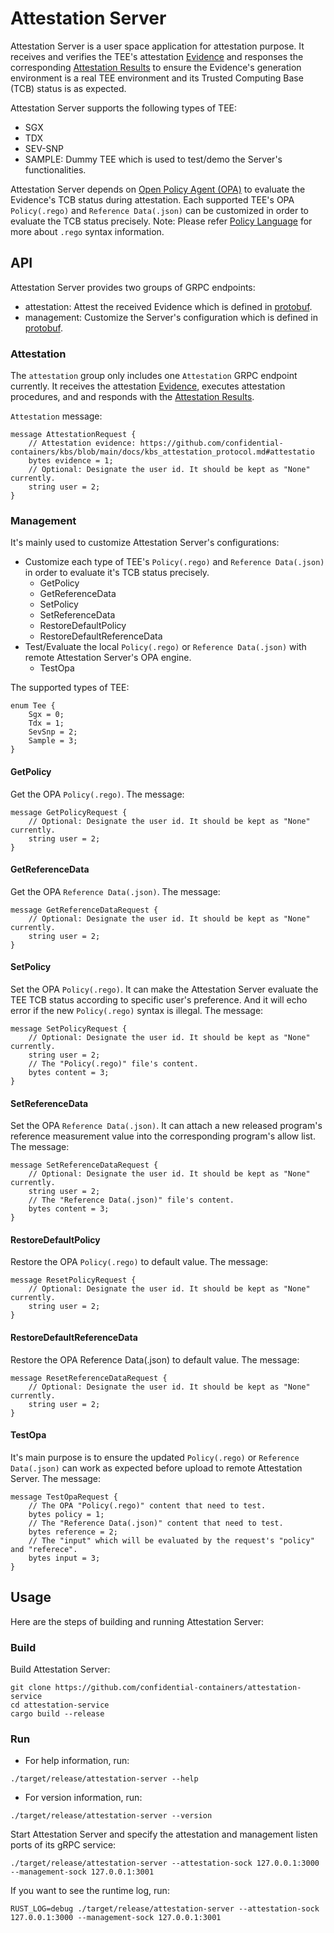 # Attestation Server

Attestation Server is a user space application for attestation purpose. 
It receives and verifies the TEE's attestation [Evidence](https://github.com/confidential-containers/kbs/blob/main/docs/kbs_attestation_protocol.md#attestation) and responses the corresponding [Attestation Results](https://github.com/confidential-containers/attestation-service/issues/1) to ensure the Evidence's generation environment is a real TEE environment and its Trusted Computing Base (TCB) status is as expected.

Attestation Server supports the following types of TEE:
- SGX
- TDX
- SEV-SNP
- SAMPLE: Dummy TEE which is used to test/demo the Server's functionalities.

Attestation Server depends on [Open Policy Agent (OPA)](https://www.openpolicyagent.org/docs/latest/) to evaluate the Evidence's TCB status during attestation. Each supported TEE's OPA `Policy(.rego)` and `Reference Data(.json)` can be customized in order to evaluate the TCB status precisely.
Note: Please refer [Policy Language](https://www.openpolicyagent.org/docs/latest/policy-language/) for more about `.rego` syntax information.

## API

Attestation Server provides two groups of GRPC endpoints:
- attestation: Attest the received Evidence which is defined in [protobuf](https://github.com/confidential-containers/attestation-service/server/proto/attestation.proto).
- management: Customize the Server's configuration which is defined in [protobuf](https://github.com/confidential-containers/attestation-service/server/proto/management.proto).

### Attestation

The `attestation` group only includes one `Attestation` GRPC endpoint currently. It receives the attestation [Evidence](https://github.com/confidential-containers/kbs/blob/main/docs/kbs_attestation_protocol.md#attestation), executes attestation procedures, and and responds with the [Attestation Results](https://github.com/confidential-containers/attestation-service/issues/1).

`Attestation` message:
```PROTO
message AttestationRequest {
    // Attestation evidence: https://github.com/confidential-containers/kbs/blob/main/docs/kbs_attestation_protocol.md#attestatio
    bytes evidence = 1;
    // Optional: Designate the user id. It should be kept as "None" currently.
    string user = 2;
}
```

### Management

It's mainly used to customize Attestation Server's configurations:
- Customize each type of TEE's `Policy(.rego)` and `Reference Data(.json)` in order to evaluate it's TCB status precisely.
    - GetPolicy
    - GetReferenceData
    - SetPolicy
    - SetReferenceData
    - RestoreDefaultPolicy
    - RestoreDefaultReferenceData
- Test/Evaluate the local `Policy(.rego)` or `Reference Data(.json)` with remote Attestation Server's OPA engine.
    - TestOpa

The supported types of TEE:
```PROTO
enum Tee {
    Sgx = 0;
    Tdx = 1;
    SevSnp = 2;
    Sample = 3;
}
```

#### GetPolicy

Get the OPA `Policy(.rego)`. The message:
```PROTO
message GetPolicyRequest {
    // Optional: Designate the user id. It should be kept as "None" currently.
    string user = 2;
}
```

#### GetReferenceData

Get the OPA `Reference Data(.json)`. The message:
```PROTO
message GetReferenceDataRequest {
    // Optional: Designate the user id. It should be kept as "None" currently.
    string user = 2;
}
```

#### SetPolicy

Set the OPA `Policy(.rego)`. It can make the Attestation Server evaluate the TEE TCB status according to specific user's preference. And it will echo error if the new `Policy(.rego)` syntax is illegal. The message:
```PROTO
message SetPolicyRequest {
    // Optional: Designate the user id. It should be kept as "None" currently.
    string user = 2;
    // The "Policy(.rego)" file's content.
    bytes content = 3;
}
```

#### SetReferenceData

Set the OPA `Reference Data(.json)`. It can attach a new released program's reference measurement value into the corresponding program's allow list. The message:
```PROTO
message SetReferenceDataRequest {
    // Optional: Designate the user id. It should be kept as "None" currently.
    string user = 2;
    // The "Reference Data(.json)" file's content.
    bytes content = 3;
}
```

#### RestoreDefaultPolicy

Restore the OPA `Policy(.rego)` to default value. The message:
```PROTO
message ResetPolicyRequest {
    // Optional: Designate the user id. It should be kept as "None" currently.
    string user = 2;
}
```

#### RestoreDefaultReferenceData

Restore the OPA Reference Data(.json) to default value. The message:
```PROTO
message ResetReferenceDataRequest {
    // Optional: Designate the user id. It should be kept as "None" currently.
    string user = 2;
}
```

#### TestOpa

It's main purpose is to ensure the updated `Policy(.rego)` or `Reference Data(.json)` can work as expected before upload to remote Attestation Server. The message:
```PROTO
message TestOpaRequest {
    // The OPA "Policy(.rego)" content that need to test.
    bytes policy = 1;
    // The "Reference Data(.json)" content that need to test.
    bytes reference = 2;
    // The "input" which will be evaluated by the request's "policy" and "referece".
    bytes input = 3;
}
```

## Usage

Here are the steps of building and running Attestation Server:

### Build

Build Attestation Server:
```shell
git clone https://github.com/confidential-containers/attestation-service
cd attestation-service
cargo build --release
```

### Run

- For help information, run:
```shell
./target/release/attestation-server --help
```

- For version information, run:
```shell
./target/release/attestation-server --version
```

Start Attestation Server and specify the attestation and management listen ports of its gRPC service:
```shell
./target/release/attestation-server --attestation-sock 127.0.0.1:3000 --management-sock 127.0.0.1:3001
```

If you want to see the runtime log, run:
```shell
RUST_LOG=debug ./target/release/attestation-server --attestation-sock 127.0.0.1:3000 --management-sock 127.0.0.1:3001
```
